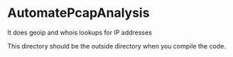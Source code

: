 # AutomatePcapAnalysis
It does geoip and whois lookups for IP addresses

This directory should be the outside directory when you compile the code. 
